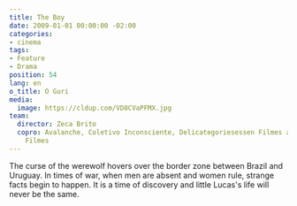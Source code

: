 ```yaml
---
title: The Boy
date: 2009-01-01 00:00:00 -02:00
categories:
- cinema
tags:
- Feature
- Drama
position: 54
lang: en
o_title: O Guri
media:
  image: https://cldup.com/VD8CVaPFMX.jpg
team:
  director: Zeca Brito
  copro: Avalanche, Coletivo Inconsciente, Delicategoriesessen Filmes and Besouro
    Filmes
---
```


The curse of the werewolf hovers over the border zone between Brazil and Uruguay. In times of war, when men are absent and women rule, strange facts begin to happen. It is a time of discovery and little Lucas's life will never be the same.
